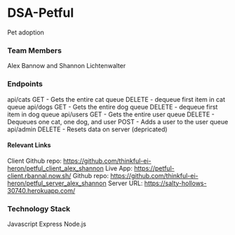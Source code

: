 # DSA-Petful
Pet adoption

### Team Members
Alex Bannow and Shannon Lichtenwalter

### Endpoints
  api/cats
    GET - Gets the entire cat queue
    DELETE - dequeue first item in cat queue
  api/dogs
    GET - Gets the entire dog queue
    DELETE - dequeue first item in dog queue
  api/users
    GET - Gets the entire user queue
    DELETE - Dequeues one cat, one dog, and user
    POST - Adds a user to the user queue
  api/admin
    DELETE - Resets data on server (depricated)

#### Relevant Links
  Client Github repo: https://github.com/thinkful-ei-heron/petful_client_alex_shannon
  Live App: https://petful-client.rbannal.now.sh/
  Github repo: https://github.com/thinkful-ei-heron/petful_server_alex_shannon
  Server URL: https://salty-hollows-30740.herokuapp.com/

### Technology Stack
  Javascript
  Express
  Node.js